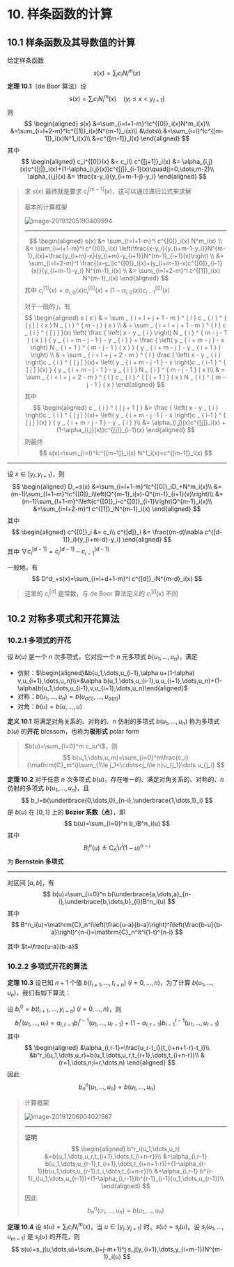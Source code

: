 # 10. 样条函数的计算

## 10.1 样条函数及其导数值的计算

给定样条函数
$$
s(x)=\sum_{i}c_iN^m_i(x)
$$
**定理 10.1**（de Boor 算法）设
$$
s(x)=\sum_ic_iN^m_i(x)\quad(y_l\le x<y_{l+1})
$$
则
$$
\begin{aligned}
s(x)
&=\sum_{i=l+1-m}^lc^{[0]}_i(x)N^m_i(x)\\
&=\sum_{i=l+2-m}^lc^{[1]}_i(x)N^{m-1}_i(x)\\
&\dots\\
&=\sum_{i=l}^lc^{[m-1]}_i(x)N^1_i(x)\\
&=c^{[m-1]}_l(x)
\end{aligned}
$$
其中
$$
\begin{aligned}
c_i^{[0]}(x) &= c_i\\
c^{[j+1]}_i(x) &= \alpha_{i,j}(x)c^{[j]}_i(x)+(1-\alpha_{i,j}(x))c^{[j]}_{i-1}(x)\quad(j=0,\dots,m-2)\\
\alpha_{i,j}(x) &= \frac{x-y_i}{y_{i+m-1-j}-y_i}
\end{aligned}
$$

> 求 $s(x)$ 最终就是要求 $c^{[m-1]}_l(x)$，这可以通过递归公式来求解
>
> 基本的计算框架
>
> ![image-20191205190409994](assets/image-20191205190409994.jpg)
>
> ---
>
> 
> $$
> \begin{aligned}
> s(x)
> &= \sum_{i=l+1-m}^l c^{[0]}_i(x) N^m_i(x) \\
> &= \sum_{i=l+1-m}^l c^{[0]}_i(x) \left(\frac{x-y_i}{y_{i+m-1-y_i}}N^{m-1}_i(x)+\frac{y_{i+m}-x}{y_{i+m}-y_{i+1}}N^{m-1}_{i+1}(x)\right) \\
> &= \sum_{i=l+2-m}^l \frac{(x-y_i)c^{[0]}_i(x)+(y_{i+m-1}-x)c^{[0]}_{i-1}(x)}{y_{i+m-1}-y_i} N^{m-1}_i(x) \\
> &= \sum_{i=l+2-m}^l c^{[1]}_i(x) N^{m-1}_i(x)
> \end{aligned}
> $$
> 其中 $c^{[1]}_{i}(x)=\alpha_{i,0}(x)c^{[0]}_i(x) + (1-\alpha_{i,0}(x))c^{[0]}_{i-1}(x)$ 
>
> 对于一般的 $j$，有
> $$
> \begin{aligned}
> s ( x )
> & = \sum _ { i = l + j + 1 - m } ^ { l } c _ { i } ^ { [ j ] } ( x ) N _ { i } ^ { m - j } ( x ) \\
> & = \sum _ { i = l + j + 1 - m } ^ { l } c _ { i } ^ { [ j ] }(x) \left( \frac { \left( x - y _ { i } \right) N _ { i } ^ { m - j - 1 } ( x ) } { y _ { i + m - j - 1 } - y _ { i } } + \frac { \left( y _ { i + m - j } - x \right) N _ { i + 1 } ^ { m - j - 1 } ( x ) } { y _ { i + m - j } - y _ { i + 1 } } \right) \\
> & = \sum _ { i = l + j + 2 - m } ^ { l }  \frac { \left( x - y _ { i } \right)c _ { i } ^ { [ j ] }(x)+ \left( y _ { i + m - j -1 } - x \right)c _ { i-1 } ^ { [ j ] }(x) } { y _ { i + m - j - 1 } - y _ { i } } N _ { i } ^ { m - j - 1 } ( x )\\
> & = \sum _ { i = l + j + 2 - m } ^ { l } c _ { i } ^ { [ j + 1 ] } ( x ) N _ { i } ^ { m - j - 1 } ( x )
> \end{aligned}
> $$
> 其中
> $$
> \begin{aligned}
> c _ { i } ^ { [ j + 1 ] }
> &= \frac { \left( x - y _ { i } \right)c _ { i } ^ { [ j ] }(x)+ \left( y _ { i + m - j -1 } - x \right)c _ { i-1 } ^ { [ j ] }(x) } { y _ { i + m - j - 1 } - y _ { i } }\\
> &= \alpha_{i,j}(x)c^{[j]}_i(x) + (1-\alpha_{i,j}(x))c^{[j]}_{i-1}(x)
> \end{aligned}
> $$
> 则最终
> $$
> s(x)=\sum_{i=l}^lc^{[m-1]}_i(x) N^1_i(x)=c^{[m-1]}_l(x)
> $$

---

设 $x\in [y_l,y_{l+1})$，则
$$
\begin{aligned}
D_+s(x)
&=\sum_{i=l+1-m}^lc^{[0]}_iD_+N^m_i(x)\\
&=(m-1)\sum_{l+1-m}^lc^{[0]}_i\left(Q^{m-1}_i(x)-Q^{m-1}_{i+1}(x)\right)\\
&=(m-1)\sum_{l+1-m}^l\left(c^{[0]}_i-c^{[0]}_{i-1}\right)Q^{m-1}_i(x)\\
&=\sum_{i=l+2-m}^l c^{[1]}_iN^{m-1}_i(x)
\end{aligned}
$$
其中
$$
\begin{aligned}
c^{[0]}_i &= c_i\\
c^{[d]}_i &= \frac{(m-d)\nabla c^{[d-1]}_i}{y_{i+m-d}-y_i}
\end{aligned}
$$
其中 $\nabla c^{[d-1]}_i=c^{[d-1]}_i-c^{[d-1]}_{i-1}$ 

一般地，有
$$
D^d_+s(x)=\sum_{i=l+d+1-m}^l c^{[d]}_iN^{m-d}_i(x)
$$

> 这里的 $c^{[d]}_i$ 是常数，与 de Boor 算法定义的 $c^{[j]}_i(x)$ 不同

## 10.2 对称多项式和开花算法

### 10.2.1 多项式的开花

 设 $b(u)$ 是一个 $n$ 次多项式，它对应一个 $n$ 元多项式 $b(u_1,\dots,u_n)$，满足

- 仿射：$\begin{aligned}&b(u_1,\dots,u_{i-1},\alpha u+(1-\alpha) v,u_{i+1},\dots,u_n)\\=&\alpha b(u_1,\dots,u_{i-1},u,u_{i+1},\dots,u_n)+(1-\alpha)b(u_1,\dots,u_{i-1},v,u_{i+1},\dots,u_n)\end{aligned}$
- 对称：$b(u_1,\dots,u_n)=b(u_{\sigma(1)},\dots,u_{\sigma(n)})$ 
- 对角：$b(u)=b(u,\dots,u)$ 

**定义 10.1** 将满足对角关系的、对称的、$n$ 仿射的多项式 $b(u_1,\dots,u_n)$ 称为多项式 $b(u)$ 的**开花** blossom，也称为**极形式** polar form

> $b(u)=\sum_{i=0}^m c_iu^i$，则
> $$
> b(u_1,\dots,u_m)=\sum_{i=0}^m\frac{c_i}{\mathrm{C}_m^i}\sum_{1\le j_1<\cdots<j_i\le n}u_{j_1}\dots u_{j_i}
> $$

**定理 10.2** 对于任意 $n$ 次多项式 $b(u)$，存在唯一的、满足对角关系的、对称的、$n$ 仿射的多项式 $b(u_1,\dots,u_n)$，且
$$
b_i=b(\underbrace{0,\dots,0}_{n-i},\underbrace{1,\dots,1}_i)
$$
是 $b(u)$ 在 $[0,1]$ 上的 **Bezier 系数（点）**，即
$$
b(u)=\sum_{i=0}^n b_iB^n_i(u)
$$
其中
$$
B^n_i(u)\triangleq \mathrm{C}_n^iu^i(1-u)^{n-i}
$$
为 **Bernstein 多项式** 

---

对区间 $[a,b]$，有
$$
b(u)=\sum_{i=0}^n b(\underbrace{a,\dots,a}_{n-i},\underbrace{b,\dots,b}_{i})B^n_i(u)
$$
其中
$$
B^n_i(u)=\mathrm{C}_n^i\left(\frac{u-a}{b-a}\right)^i\left(\frac{b-u}{b-a}\right)^{n-i}=\mathrm{C}_n^it^i(1-t)^{n-i}
$$

其中 $t=\frac{u-a}{b-a}$ 

### 10.2.2 多项式开花的算法

**定理 10.3** 设已知 $n+1$ 个值 $b(t_{i+1},\dots,t_{i+n})\ (i=0,\dots,n)$，为了计算 $b(u_1,\dots,u_n)$，我们有如下算法：

设 $b^0_i=b(t_{i+1},\dots,y_{i+n})\ (i=0,\dots,n)$，则
$$
b^r_i(u_1,\dots,u_r)=\alpha_{i,r-1}b^{r-1}_i(u_1,\dots,u_{r-1})+(1-\alpha_{i,r-1})b^{r-1}_{i-1}(u_1,\dots,u_{r-1})
$$
其中
$$
\begin{aligned}
&\alpha_{i,r-1}=\frac{u_r-t_i}{t_{i+n+1-r}-t_i}\\
&b^r_i(u_1,\dots,u_r)=b(u_1,\dots,u_r,t_{i+1},\dots,t_{i+n-r})\\
&(r=1,\dots,n;i=r,\dots,n)
\end{aligned}
$$
因此
$$
b^n_n(u_1,\dots,u_n)=b(u_1,\dots,u_n)
$$

> 计算框架
>
> ![image-20191206004021567](assets/image-20191206004021567.jpg)
>
> ---
>
> **证明** 
> $$
> \begin{aligned}
> b^r_i(u_1,\dots,u_r)
> &=b(u_1,\dots,u_r,t_{i+1},\dots,t_{i+n-r})\\
> &=\alpha_{i,r-1} b(u_1,\dots,u_{r-1},t_{i+1},\dots,t_{i+n+1-r})+(1-\alpha_{r-1})b(u_1,\dots,u_{r-1},t_i,\dots,t_{i+n-r})\\
> &=\alpha_{i,r-1} b^{r-1}_i(u_1,\dots,u_{r-1})+(1-\alpha_{i,r-1})b^{r-1}_{i-1}(u_1,\dots,u_{r-1})\\
> \end{aligned}
> $$
> 因此
> $$
> b^n_n(u_1,\dots,u_n)=b(u_1,\dots,u_n)
> $$

**定理 10.4** 设 $s(u)=\sum_i c_iN^m_i(x)$，当 $u\in[y_j,y_{j+1})$ 时，$s(u)=s_j(u)$。设 $s_j(u_1,\dots,u_{m-1})$ 是 $s_j(u)$ 的开花，则
$$
s(u)=s_j(u,\dots,u)=\sum_{i=j-m+1}^j s_j(y_{i+1},\dots,y_{i+m-1})N^{m-1}_i(u)
$$
